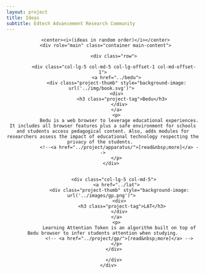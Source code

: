 ```yaml
---
layout: project
title: Ideas
subtitle: Edtech Advancement Research Community
---
```

<center>
 <div class="project-list">

      <center><i>(ideas in random order)</i></center>
      <div role="main" class="container main-content">

            <div class="row">

            <div class="col-lg-5 col-md-5 col-lg-offset-1 col-md-offset-1">
              <a href="../bedu">
              <div class="project-thumb" style="background-image: url('../img/book.svg')"> 
              <div>
                  <h3 class="project-tag">Bedu</h3>
                </div>
              </a>
              <p>
                Bedu is a web browser to leverage educational experiences. It includes all browser features plus a safe environment for schools and students access pedagogical content. Also, adds modules for researchers assess the impact of educational technology respecting the privacy of the students.  
                <!--<a href="../project/apparatus/">[read&nbsp;more]</a> -->
              </p>
            </div>  


            <div class="col-lg-5 col-md-5">
              <a href="../lat">
                <div class="project-thumb" style="background-image: url('../images/gp.png')"> 
                <div>
                  <h3 class="project-tag">LAT</h3>
                </div>
              </a>
              <p>
                Learning Attention Token is an algorithm built on top of Bedu browser to infer students attention when studying.
                <!-- <a href="../project/gp/">[read&nbsp;more]</a> -->
              </p>
            </div>

            </div>
        </div>
</div>
</center>
